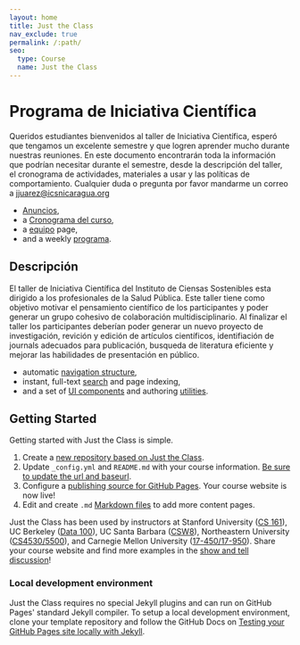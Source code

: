 ```yaml
---
layout: home
title: Just the Class
nav_exclude: true
permalink: /:path/
seo:
  type: Course
  name: Just the Class
---
```


# Programa de Iniciativa Científica

Queridos estudiantes bienvenidos al taller de Iniciativa Científica, esperó que tengamos un excelente semestre y que logren aprender mucho durante nuestras reuniones. En este documento encontrarán toda la información que podrían necesitar durante el semestre, desde la descripción del taller, el cronograma de actividades, materiales a usar y las políticas de comportamiento. Cualquier duda o pregunta por favor mandarme un correo a jjuarez@icsnicaragua.org 

- [Anuncios](announcements.md),
- a [Cronograma del curso](calendar.md),
- a [equipo](staff.md) page,
- and a weekly [programa](schedule.md).

## Descripción

El taller de Iniciativa Científica del Instituto de Ciensas Sostenibles esta dirigido a los profesionales de la Salud Pública. Este taller tiene como objetivo motivar el pensamiento científico de los participantes y poder generar un grupo cohesivo de colaboración multidisciplinario. Al finalizar el taller los participantes deberían poder generar un nuevo proyecto de investigación, revición y edición de artículos científicos, identifiación de journals adecuados para publicación, busqueda de literatura eficiente y mejorar las habilidades de presentación en público.

- automatic [navigation structure](https://just-the-docs.github.io/just-the-docs/docs/navigation-structure/),
- instant, full-text [search](https://just-the-docs.github.io/just-the-docs/docs/search/) and page indexing,
- and a set of [UI components](https://just-the-docs.github.io/just-the-docs/docs/ui-components) and authoring [utilities](https://just-the-docs.github.io/just-the-docs/docs/utilities).

## Getting Started

Getting started with Just the Class is simple.

1. Create a [new repository based on Just the Class](https://github.com/kevinlin1/just-the-class/generate).
1. Update `_config.yml` and `README.md` with your course information. [Be sure to update the url and baseurl](https://mademistakes.com/mastering-jekyll/site-url-baseurl/).
1. Configure a [publishing source for GitHub Pages](https://help.github.com/en/articles/configuring-a-publishing-source-for-github-pages). Your course website is now live!
1. Edit and create `.md` [Markdown files](https://guides.github.com/features/mastering-markdown/) to add more content pages.

Just the Class has been used by instructors at Stanford University ([CS 161](https://stanford-cs161.github.io/winter2021/)), UC Berkeley ([Data 100](https://ds100.org/fa21/)), UC Santa Barbara ([CSW8](https://ucsb-csw8.github.io/s22/)), Northeastern University ([CS4530/5500](https://neu-se.github.io/CS4530-CS5500-Spring-2021/)), and Carnegie Mellon University ([17-450/17-950](https://cmu-crafting-software.github.io/)). Share your course website and find more examples in the [show and tell discussion](https://github.com/kevinlin1/just-the-class/discussions/categories/show-and-tell)!

### Local development environment

Just the Class requires no special Jekyll plugins and can run on GitHub Pages' standard Jekyll compiler. To setup a local development environment, clone your template repository and follow the GitHub Docs on [Testing your GitHub Pages site locally with Jekyll](https://docs.github.com/en/pages/setting-up-a-github-pages-site-with-jekyll/testing-your-github-pages-site-locally-with-jekyll).
